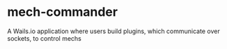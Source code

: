 # mech-commander
A Wails.io application where users build plugins, which communicate over sockets, to control mechs
